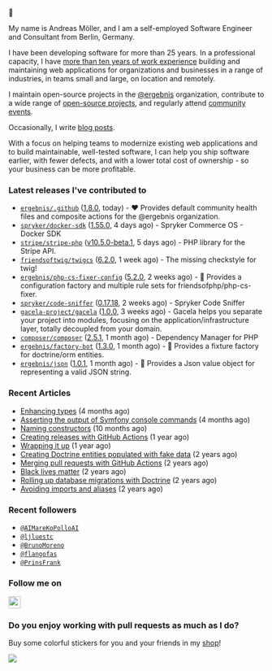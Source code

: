 :wave:

My name is Andreas Möller, and I am a self-employed Software Engineer and Consultant from Berlin, Germany.

I have been developing software for more than 25 years. In a professional capacity, I have [more than ten years of work experience](https://localheinz.com/work-experience/) building and maintaining web applications for organizations and businesses in a range of industries, in teams small and large, on location and remotely.

I maintain open-source projects in the [@ergebnis](https://github.com/ergebnis) organization, contribute to a wide range of [open-source projects](https://github.com/localheinz?tab=repositories&q=&type=fork&language=), and regularly attend [community events](https://localheinz.com/events/).

Occasionally, I write [blog posts](https://localheinz.com/blog/).

With a focus on helping teams to modernize existing web applications and to build maintainable, well-tested software, I can help you ship software earlier, with fewer defects, and with a lower total cost of ownership - so your business can be more profitable.

### Latest releases I've contributed to

- [`ergebnis/.github`](https://github.com/ergebnis/.github) ([1.8.0](https://github.com/ergebnis/.github/releases/tag/1.8.0), today) - :heart: Provides default community health files and composite actions for the @ergebnis organization.
- [`spryker/docker-sdk`](https://github.com/spryker/docker-sdk) ([1.55.0](https://github.com/spryker/docker-sdk/releases/tag/1.55.0), 4 days ago) - Spryker Commerce OS - Docker SDK
- [`stripe/stripe-php`](https://github.com/stripe/stripe-php) ([v10.5.0-beta.1](https://github.com/stripe/stripe-php/releases/tag/v10.5.0-beta.1), 5 days ago) - PHP library for the Stripe API.    
- [`friendsoftwig/twigcs`](https://github.com/friendsoftwig/twigcs) ([6.2.0](https://github.com/friendsoftwig/twigcs/releases/tag/6.2.0), 1 week ago) - The missing checkstyle for twig!
- [`ergebnis/php-cs-fixer-config`](https://github.com/ergebnis/php-cs-fixer-config) ([5.2.0](https://github.com/ergebnis/php-cs-fixer-config/releases/tag/5.2.0), 2 weeks ago) - :notebook: Provides a configuration factory and multiple rule sets for friendsofphp/php-cs-fixer.
- [`spryker/code-sniffer`](https://github.com/spryker/code-sniffer) ([0.17.18](https://github.com/spryker/code-sniffer/releases/tag/0.17.18), 2 weeks ago) - Spryker Code Sniffer
- [`gacela-project/gacela`](https://github.com/gacela-project/gacela) ([1.0.0](https://github.com/gacela-project/gacela/releases/tag/1.0.0), 3 weeks ago) - Gacela helps you separate your project into modules, focusing on the application/infrastructure layer, totally decoupled from your domain.
- [`composer/composer`](https://github.com/composer/composer) ([2.5.1](https://github.com/composer/composer/releases/tag/2.5.1), 1 month ago) - Dependency Manager for PHP
- [`ergebnis/factory-bot`](https://github.com/ergebnis/factory-bot) ([1.3.0](https://github.com/ergebnis/factory-bot/releases/tag/1.3.0), 1 month ago) - :robot: Provides a fixture factory for doctrine/orm entities.
- [`ergebnis/json`](https://github.com/ergebnis/json) ([1.0.1](https://github.com/ergebnis/json/releases/tag/1.0.1), 1 month ago) - :page_with_curl: Provides a Json value object for representing a valid JSON string.

### Recent Articles

- [Enhancing types](http://localheinz.com/articles/2022/09/20/enhancing-types/) (4 months ago)
- [Asserting the output of Symfony console commands](http://localheinz.com/articles/2022/08/29/asserting-the-output-of-symfony-console-commands/) (4 months ago)
- [Naming constructors](http://localheinz.com/articles/2022/03/26/naming-constructors/) (10 months ago)
- [Creating releases with GitHub Actions](http://localheinz.com/articles/2022/01/24/creating-releases-with-github-actions/) (1 year ago)
- [Wrapping it up](http://localheinz.com/articles/2021/12/31/wrapping-it-up/) (1 year ago)
- [Creating Doctrine entities populated with fake data](http://localheinz.com/articles/2020/07/16/creating-doctrine-entities-populated-with-fake-data/) (2 years ago)
- [Merging pull requests with GitHub Actions](http://localheinz.com/articles/2020/06/15/merging-pull-requests-with-github-actions/) (2 years ago)
- [Black lives matter](http://localheinz.com/articles/2020/06/12/black-lives-matter/) (2 years ago)
- [Rolling up database migrations with Doctrine](http://localheinz.com/articles/2020/06/10/rolling-up-database-migrations-with-doctrine/) (2 years ago)
- [Avoiding imports and aliases](http://localheinz.com/articles/2020/05/19/avoiding-imports-and-aliases/) (2 years ago)

### Recent followers

- [`@AIMareKoPolloAI`](https://github.com/AIMareKoPolloAI)
- [`@ljluestc`](https://github.com/ljluestc)
- [`@BrunoMoreno`](https://github.com/BrunoMoreno)
- [`@flangofas`](https://github.com/flangofas)
- [`@PrinsFrank`](https://github.com/PrinsFrank)

### Follow me on

<p>
    <a target="_blank" href="https://twitter.com/intent/follow?screen_name=localheinz" title="Follow @localheinz on Twitter"><img src="https://cdn.jsdelivr.net/npm/simple-icons@3.9.0/icons/twitter.svg" width="24px" height="24px"></a>
</p>

### Do you enjoy working with pull requests as much as I do?

Buy some colorful stickers for you and your friends in my <a target="_blank" href="https://shop.localheinz.com" title="shop.localheinz.com">shop</a>!

[![](https://localheinz.com/permanent/img/localheinz/localheinz)](https://localheinz.com/permanent/url/localheinz/localheinz)

